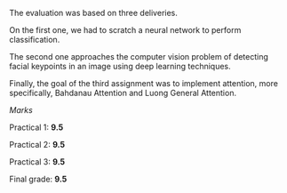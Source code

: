 The evaluation was based on three deliveries. 

On the first one, we had to scratch a neural network to perform classification. 

The second one approaches the computer vision problem of detecting facial keypoints in an image using deep learning techniques.

Finally, the goal of the third assignment was to implement attention, more specifically,  Bahdanau Attention and Luong General Attention.

_Marks_

Practical 1: **9.5**

Practical 2: **9.5**

Practical 3: **9.5**

Final grade: **9.5**
